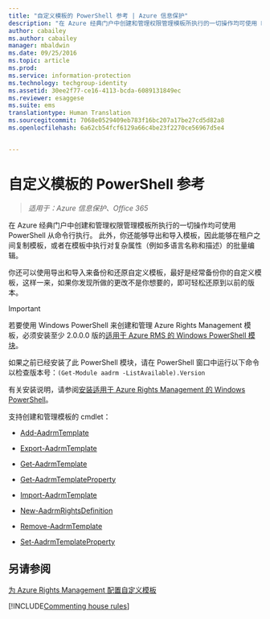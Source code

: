 ```yaml
---
title: "自定义模板的 PowerShell 参考 | Azure 信息保护"
description: "在 Azure 经典门户中创建和管理权限管理模板所执行的一切操作均可使用 PowerShell 从命令行执行。 此外，你还能够导出和导入模板，因此能够在租户之间复制模板，或者在模板中执行对复杂属性（例如多语言名称和描述）的批量编辑。"
author: cabailey
ms.author: cabailey
manager: mbaldwin
ms.date: 09/25/2016
ms.topic: article
ms.prod: 
ms.service: information-protection
ms.technology: techgroup-identity
ms.assetid: 30ee2f77-ce16-4113-bcda-6089131849ec
ms.reviewer: esaggese
ms.suite: ems
translationtype: Human Translation
ms.sourcegitcommit: 7068e0529409eb783f16bc207a17be27cd5d82a8
ms.openlocfilehash: 6a62cb54fcf6129a66c4be23f2270ce56967d5e4


---
```




# <a name="powershell-reference-for-custom-templates"></a>自定义模板的 PowerShell 参考

>*适用于：Azure 信息保护、Office 365*

在 Azure 经典门户中创建和管理权限管理模板所执行的一切操作均可使用 PowerShell 从命令行执行。 此外，你还能够导出和导入模板，因此能够在租户之间复制模板，或者在模板中执行对复杂属性（例如多语言名称和描述）的批量编辑。

你还可以使用导出和导入来备份和还原自定义模板，最好是经常备份你的自定义模板，这样一来，如果你发现所做的更改不是你想要的，即可轻松还原到以前的版本。

> [!IMPORTANT]
> 若要使用 Windows PowerShell 来创建和管理 Azure Rights Management 模板，必须安装至少 2.0.0.0 版的[适用于 Azure RMS 的 Windows PowerShell 模块](http://go.microsoft.com/fwlink/?LinkId=257721)。
> 
> 如果之前已经安装了此 PowerShell 模块，请在 PowerShell 窗口中运行以下命令以检查版本号：`(Get-Module aadrm -ListAvailable).Version`

有关安装说明，请参阅[安装适用于 Azure Rights Management 的 Windows PowerShell](install-powershell.md)。

支持创建和管理模板的 cmdlet：

-   [Add-AadrmTemplate](https://msdn.microsoft.com/library/azure/dn727075.aspx)

-   [Export-AadrmTemplate](https://msdn.microsoft.com/library/azure/dn727078.aspx)

-   [Get-AadrmTemplate](https://msdn.microsoft.com/library/azure/dn727079.aspx)

-   [Get-AadrmTemplateProperty](https://msdn.microsoft.com/library/azure/dn727081.aspx)

-   [Import-AadrmTemplate](https://msdn.microsoft.com/library/azure/dn727077.aspx)

-   [New-AadrmRightsDefinition](https://msdn.microsoft.com/library/azure/dn727080.aspx)

-   [Remove-AadrmTemplate](https://msdn.microsoft.com/library/azure/dn727082.aspx)

-   [Set-AadrmTemplateProperty](https://msdn.microsoft.com/library/azure/dn727076.aspx)



## <a name="see-also"></a>另请参阅
[为 Azure Rights Management 配置自定义模板](configure-custom-templates.md)

[!INCLUDE[Commenting house rules](../includes/houserules.md)]


<!--HONumber=Jan17_HO4-->



